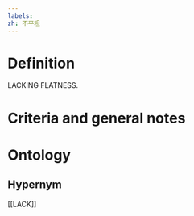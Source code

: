 ```yaml
---
labels: 
zh: 不平坦
---
```


# Definition
LACKING FLATNESS.
# Criteria and general notes
# Ontology

## Hypernym
[[LACK]]